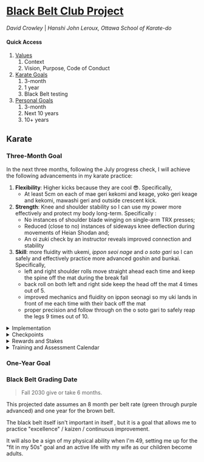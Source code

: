 <link rel="stylesheet" href="bbc-style.css">

<div id="title" class="page-title" markdown='1'>

# [Black Belt Club Project](landing.md)

_David Crowley_ \| _Hanshi John Leroux, Ottawa School of Karate-do_

</div>

<div class="tile-box">

<div id="menu" class="bbc-menu" markdown=1>

#### Quick Access

1. [Values](values.md)
   1. Context
   2. Vision, Purpose, Code of Conduct
2. [Karate Goals](karate.md)
   1. 3-month
   2. 1 year
   3. Black Belt testing
3. [Personal Goals](personal.md)
   1. 3-month
   2. Next 10 years
   3. 10+ years

</div>

<div id="content" class="bbc-content" markdown=1>

## Karate

### Three-Month Goal

In the next three months, following the July progress check, I will achieve the following advancements in my karate practice:

1. **Flexibility**: Higher kicks because they are cool 😎. Specifically, 
   - At least 5cm on each of mae geri kekomi and keage, yoko geri keage and kekomi, mawashi geri and outside crescent kick.
2. **Strength**: Knee and shoulder stability so I can use my power more effectively and protect my body long-term. Specifically :
   - No instances of shoulder blade winging on single-arm TRX presses;
   - Reduced (close to no) instances of sideways knee deflection during movements of Heian Shodan and;
   - An oi zuki check by an instructor reveals improved connection and stability
3. **Skill**: more fluidity with ukemi, _ippon seoi nage_ and _o soto gari_ so I can safely and effectively practice more advanced goshin and bunkai. Specifically,
   - left and right shoulder rolls move straight ahead each time and keep the spine off the mat during the break fall
   - back roll on both left and right side keep the head off the mat 4 times out of 5.
   - improved mechanics and fluidity on ippon seonagi so my uki lands in front of me each time with their back off the mat
   - proper precision and follow through on the o soto gari to safely reap the legs 9 times out of 10.

<details>

<summary>Implementation</summary>

<div markdown='1'>

#### Kicks

Gabriel Vargas has been an inspiration for me recently and has many excellent kick mobility tutorials to choose from. I will work on one or another of the following for several weeks at a time, switching based on progress, observed need and simple variety.

<div class='code-compare'>

<div markdown='1'>

<iframe width="560" height="315" src="https://www.youtube.com/embed/o4FUCiew7zU?si=hzNi84Vnxfgtec2T&amp;start=145" title="YouTube video player" frameborder="0" allow="accelerometer; autoplay; clipboard-write; encrypted-media; gyroscope; picture-in-picture; web-share" referrerpolicy="strict-origin-when-cross-origin" allowfullscreen></iframe>

</div>

<div markdown='1'>

Exercice list

1. Raised hamstring stretch (toes up, drop chest) -> Pivot to side kick position and raise kicking leg -> Pivot to quad/hip flexor stretch/Bulgarian squat
   - 10x per leg
   - Adjust starting height: higher = harder
2. Frog pose with legs in 90 degrees, calves parallel : rock back and forth 3x -> windsheild wipers 3x per side -> pivot to quick glute stretch/child pose 1x per side
   - 10x
3. Standing, supported kick stretch with standing foot pivoted out : pull knee up with free hand with heel raised to the side -> extend lower leg to full round kick -> release leg and raise straight leg for height, using momentum -> snap kick
   - each exercice 3x
   - set of 10

</div>

</div>

Other workouts by Gabriel Varga :

- [Hip Mobility Routine For Better Kicks](https://youtu.be/Cg5WmMCK6pE?si=SvqnnAPJGbPC__xF&t=75)
- [How To Get HIGHER Kicks](https://youtu.be/IbVjc1Kl0lI?si=xQe8mcRQIWsAxkGd&t=120)

#### Strength

I have two approaches here: one is general bullet-proofing and the other is hip mechanics and karate coordination.

For bullet-proofing, I will pick up the ATG Coaching Zero program I used before in the years before joining the dojo.

- [Website](https://www.atgonlinecoaching.com/)
- [Blog](https://www.atgonlinecoaching.com/articles)

> Exercise list (combines part of the upper body workout and all of the lower body workout)
> - Upper body superset : TRX single arm press ->  TRX inverted row -> Band pull aparts
>     - 10 reps per exercise
>     - 2-3 sets
>     - band pull apart variations : 
>         - with thumbs pointed back; 
>         - start from high and bring down to chest as you pull; 
>         - replace with 3 sets of 10 band face-pulls;
>         - replace with seated shoulder cuff rotations (elbow on knee, arm at 90 degrees, with dumbell: 3x 10 reps each side)
> - 10x 1min reverse steps with band
> - 25x tibialis raise
> - 25x straight leg (gastroc) calf raise -> progess to single-leg
> - 25x tibialis raise
> - 25x knees over toes calf (soleus) raise -> progress to single-leg
> - 25x Patrick step (standing forward reach on one leg)
> - 5x ATG split squat per side x5 sets
> - Mobility superset (2-3sets) : 30x elephant walk -> (1 min) L-sit progressions -> Couch stretch

For hip mechanics and coordination, I have found a great Shotokan dojo in France lead by Bertrand Jaillet that produced many kihon tutorials during the pandemic. I will use a select few for hip strenthening, movement pattern improvement and whole-body coordination.

> embed BJ videos here

</div>

</details>

<details>

<summary>Checkpoints</summary>

<div markdown='1'>

#### Checks

| Goal | Test |
| --- | --- |
| Kicks | Mark/Tape on point on wall from a fixed distance for each kick |
| Stability | Shoulder = random self-check with free hand during TRX press; Knee = film Heian Shodan and count lateral deflections; Oi zuki = check by instructor for alignment and stability |
| Skill | Shoulder roll to side break fall = film and count number/degree of deflection from staight line; Back roll = film and count number of head contacts; Ippon seoi nage = challenge instructor for a grade |

#### When

| Week | Description                 |
| ---- | --------------------------- |
| 1    | Baseline values             |
| 3    | Quarter of the way          |
| 7    | Midpoint and progress check |
| 14   | Final check                 |

</div>

</details>

<details>

<summary>Rewards and Stakes</summary>

<div markdown='1'>

</div>

</details>

<details>

<summary>Training and Assessment Calendar</summary>

<div markdown='1'>

> embed google calendar here

</div>

</details>

### One-Year Goal




### Black Belt Grading Date

> Fall 2030 give or take 6 months.

This projected date assumes an 8 month per belt rate (green through purple advanced) and one year for the brown belt.

The black belt itself isn't important in itself , but it is a goal that allows me to practice "excellence" / kaizen / continuous improvement.

It will also be a sign of my physical ability when I'm 49, setting me up for the "fit in my 50s" goal and an active life with my wife as our children become adults.

</div>

</div>
